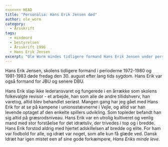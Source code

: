 ```yaml
---
<<<<<<< HEAD
title: "Personalia: Hans Erik Jensen død"
author: ole_worm
category:
  - Årsskrift
tags:
  - mindeord
  - bestyrelsen
  - Årsskrift 1996
  - Hans Erik Jensen
excerpt: "Ole Worm mindes tidligere formand Hans Erik Jensen under personalia."
---
```


Hans Erik Jensen, skolens tidligere formand i perioderne 1972-1980 og 1981-1983 døde fredag den 30. august efter lang tids sygdom. Hans Erik var også formand for JBU og senere DBU.

Hans Erik slap ikke lederansvaret og fungerede i en årrække som skolens folkevalgte revisor - et arbejde, han som alle de andre tillidshverv, han varetog, altid blev behandlet seriøst. Mangen gang har jeg gået med Hans Erik for at se på kampene i unionsstævnerne i Vejle, og altid var han levende optaget af den enkelte spillers udvikling. Som topleder befandt han sig altid på græsrodsniveau. Hans Erik var en utrolig kultiveret og venlig mand med stor forståelse for det idrætsliv, der trivedes i top og i bredde. Hans Erik forstod aldrig med hjertet adskillelsen af bredde og elite. For ham var fodbold for alle, og idræt var noget, som alle kun få glæde ved. Dansk Idræt har igen mistet een af sine gode forkæmpere, _Hans Eriks minde leve_.

